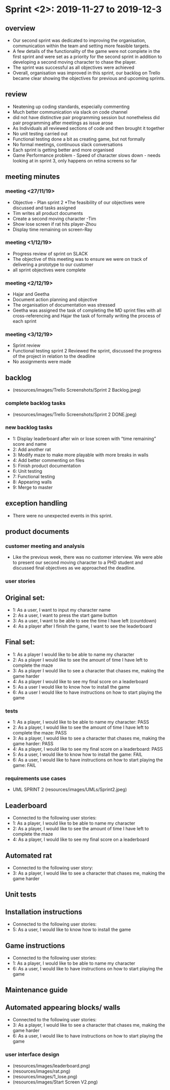 # Sprint <2>: 2019-11-27 to 2019-12-3

## overview
* Our second sprint was dedicated to improving the organisation, communication within the team and  setting more feasible targets. 
* A few details of the functionality of the game were not complete in the first sprint and were set as a priority for the second sprint in addition to developing a second moving character to chase the player.
* The sprint was successful as all objectives were achieved
* Overall, organisation was improved in this sprint, our backlog on Trello became clear showing the objectives for previous and upcoming sprints. 

## review
* Neatening up coding standards, especially commenting 
* Much better communication via slack on code channel 
* did not have distinctive pair programming session but nonetheless did pair programming after meetings as issue arose 
* As Individuals all reviewed sections of code and then brought it together 
* No unit testing carried out 
* Functional testing done a bit as creating game, but not formally 
* No formal meetings, continuous slack conversations 
* Each sprint is getting better and more organised 
* Game Performance problem - Speed of character slows down - needs looking at in sprint 3, only happens on retina screens so far  


## meeting minutes

### meeting <27/11/19>
* Objective - Plan sprint 2
*The feasibility of our objectives were discussed and tasks assigned 
* Tim writes all product documents
* Create a second moving character -Tim 
* Show lose screen if rat hits player-Zhou
* Display time remaining on screen-Ray  

### meeting <1/12/19>
* Progress review of sprint on SLACK 
* The objective of this meeting was to ensure we were on track of delivering a prototype to our customer
* all sprint objectives were complete 


### meeting <2/12/19>
* Hajar and Geetha 
* Document action planning and objective 
* The organisation of documentation was stressed 
* Geetha was assigned the task of completing the MD sprint files with all cross-referencing and Hajar the task of formally writing the process of each sprint 

### meeting <3/12/19>
* Sprint review 
* Functional testing sprint 2 
Reviewed the sprint, discussed the progress of the project in relation to the deadline
* No assignments were made

## backlog
* (resources/images/Trello Screenshots/Sprint 2 Backlog.jpeg)

### complete backlog tasks
* (resources/images/Trello Screenshots/Sprint 2 DONE.jpeg)

### new backlog tasks 
* 1: Display leaderboard after win or lose screen with “time remaining” score and name
* 2: Add another rat 
* 3: Modify maze to make more playable with more breaks in walls 
* 4: Add better commenting on files 
* 5: Finish product documentation 
* 6: Unit testing 
* 7: Functional testing 
* 8: Appearing walls 
* 9: Merge to master 

## exception handling
* There were no unexpected events in this sprint. 

## product documents

### customer meeting and analysis
* Like the previous week, there was no customer interview. We were able to present our second moving character to a PHD student and discussed final objectives as we approached the deadline.

### user stories

## Original set: 
* 1: As a user, I want to input my character name
* 2: As a user, I want to press the start game button 
* 3: As a user, I want to be able to see the time I have left (countdown) 
* 4: As a player after I finish the game, I want to see the leaderboard

## Final set: 
* 1: As a player I would like to be able to name my character
* 2: As a player I would like to see the amount of time I have left to complete the maze 
* 3: As a player I would like to see a character that chases me, making the game harder 
* 4: As a player I would like to see my final score on a leaderboard 
* 5: As a user I would like to know how to install the game 
* 6: As a user I would like to have instructions on how to start playing the game

### tests
* 1: As a player, I would like to be able to name my character: PASS
* 2: As a player, I would like to see the amount of time I have left to complete the maze: PASS
* 3: As a player, I would like to see a character that chases me, making the game harder: PASS
* 4: As a player, I would like to see my final score on a leaderboard: PASS
* 5: As a user, I would like to know how to install the game: FAIL
* 6: As a user, I would like to have instructions on how to start playing the game: FAIL

### requirements use cases
* UML SPRINT 2 (resources/images/UMLs/Sprint2.jpeg)

## Leaderboard
* Connected to the following user stories:
* 1: As a player, I would like to be able to name my character
* 2: As a player, I would like to see the amount of time I have left to complete the maze 
* 4: As a player, I would like to see my final score on a leaderboard 

## Automated rat 
* Connected to the following user story:
* 3:  As a player, I would like to see a character that chases me, making the game harder 

## Unit tests

## Installation instructions 
* Connected to the following user stories:
* 5: As a user, I would like to know how to install the game 

## Game instructions
* Connected to the following user stories:
* 1: As a player, I would like to be able to name my character
* 6: As a user, I would like to have instructions on how to start playing the game

## Maintenance guide

## Automated appearing blocks/ walls 
* Connected to the following user stories:
* 3: As a player, I would like to see a character that chases me, making the game harder 
* 6: As a user, I would like to have instructions on how to start playing the game

### user interface design
* (resources/images/leaderboard.png)
* (resources/images/rat.png)
* (resources/images/1_lose.png)
* (resources/images/Start Screen V2.png)
